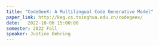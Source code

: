 ```yaml
---
title: "CodeGeeX: A Multilingual Code Generative Model"
paper_link: http://keg.cs.tsinghua.edu.cn/codegeex/
date:   2022-10-06 15:00:00
semester: 2022 Fall
speaker: Justine Gehring
---
```

